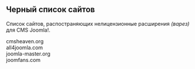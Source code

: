 ## Черный список сайтов
Список сайтов, распостраняющих нелицензионные расширения *(варез)* для CMS Joomla!.

cmsheaven.org  
all4joomla.com  
joomla-master.org  
joomfans.com  